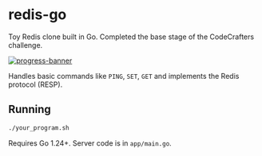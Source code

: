 # redis-go

Toy Redis clone built in Go. Completed the base stage of the CodeCrafters challenge.

[![progress-banner](https://backend.codecrafters.io/progress/redis/5b1586f8-47ef-4ab7-97bd-31a16ed2c72d)](https://app.codecrafters.io/users/codecrafters-bot?r=2qF)

Handles basic commands like `PING`, `SET`, `GET` and implements the Redis protocol (RESP).

## Running

```sh
./your_program.sh
```

Requires Go 1.24+. Server code is in `app/main.go`.
